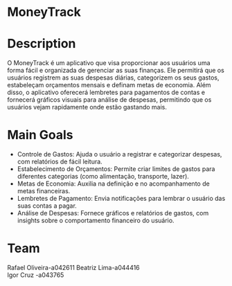 # MoneyTrack
# Description
O MoneyTrack é um aplicativo que visa proporcionar aos usuários uma forma fácil e organizada de gerenciar as suas finanças. 
Ele permitirá que os usuários registrem as suas despesas diárias, categorizem os seus gastos, estabeleçam orçamentos mensais e definam metas de economia. 
Além disso, o aplicativo oferecerá lembretes para pagamentos de contas e fornecerá gráficos visuais para análise de despesas, permitindo que os usuários vejam rapidamente onde estão gastando mais.
# Main Goals
- Controle de Gastos: Ajuda o usuário a registrar e categorizar despesas, com relatórios de fácil
leitura.
- Estabelecimento de Orçamentos: Permite criar limites de gastos para diferentes categorias (como
alimentação, transporte, lazer).
- Metas de Economia: Auxilia na definição e no acompanhamento de metas financeiras.
- Lembretes de Pagamento: Envia notificações para lembrar o usuário das suas contas a pagar.
- Análise de Despesas: Fornece gráficos e relatórios de gastos, com insights sobre o
comportamento financeiro do usuário.
# Team
Rafael Oliveira-a042611
Beatriz Lima-a044416  
Igor Cruz -a043765
